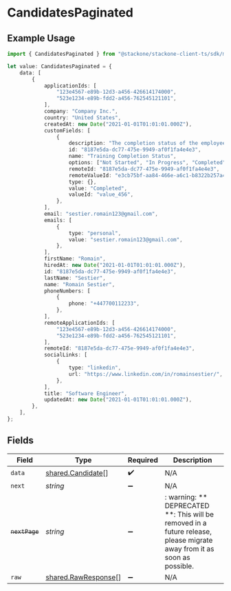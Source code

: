 # CandidatesPaginated

## Example Usage

```typescript
import { CandidatesPaginated } from "@stackone/stackone-client-ts/sdk/models/shared";

let value: CandidatesPaginated = {
    data: [
        {
            applicationIds: [
                "123e4567-e89b-12d3-a456-426614174000",
                "523e1234-e89b-fdd2-a456-762545121101",
            ],
            company: "Company Inc.",
            country: "United States",
            createdAt: new Date("2021-01-01T01:01:01.000Z"),
            customFields: [
                {
                    description: "The completion status of the employee's training.",
                    id: "8187e5da-dc77-475e-9949-af0f1fa4e4e3",
                    name: "Training Completion Status",
                    options: ["Not Started", "In Progress", "Completed", "Overdue"],
                    remoteId: "8187e5da-dc77-475e-9949-af0f1fa4e4e3",
                    remoteValueId: "e3cb75bf-aa84-466e-a6c1-b8322b257a48",
                    type: {},
                    value: "Completed",
                    valueId: "value_456",
                },
            ],
            email: "sestier.romain123@gmail.com",
            emails: [
                {
                    type: "personal",
                    value: "sestier.romain123@gmail.com",
                },
            ],
            firstName: "Romain",
            hiredAt: new Date("2021-01-01T01:01:01.000Z"),
            id: "8187e5da-dc77-475e-9949-af0f1fa4e4e3",
            lastName: "Sestier",
            name: "Romain Sestier",
            phoneNumbers: [
                {
                    phone: "+447700112233",
                },
            ],
            remoteApplicationIds: [
                "123e4567-e89b-12d3-a456-426614174000",
                "523e1234-e89b-fdd2-a456-762545121101",
            ],
            remoteId: "8187e5da-dc77-475e-9949-af0f1fa4e4e3",
            socialLinks: [
                {
                    type: "linkedin",
                    url: "https://www.linkedin.com/in/romainsestier/",
                },
            ],
            title: "Software Engineer",
            updatedAt: new Date("2021-01-01T01:01:01.000Z"),
        },
    ],
};
```

## Fields

| Field                                                                                                                   | Type                                                                                                                    | Required                                                                                                                | Description                                                                                                             |
| ----------------------------------------------------------------------------------------------------------------------- | ----------------------------------------------------------------------------------------------------------------------- | ----------------------------------------------------------------------------------------------------------------------- | ----------------------------------------------------------------------------------------------------------------------- |
| `data`                                                                                                                  | [shared.Candidate](../../../sdk/models/shared/candidate.md)[]                                                           | :heavy_check_mark:                                                                                                      | N/A                                                                                                                     |
| `next`                                                                                                                  | *string*                                                                                                                | :heavy_minus_sign:                                                                                                      | N/A                                                                                                                     |
| ~~`nextPage`~~                                                                                                          | *string*                                                                                                                | :heavy_minus_sign:                                                                                                      | : warning: ** DEPRECATED **: This will be removed in a future release, please migrate away from it as soon as possible. |
| `raw`                                                                                                                   | [shared.RawResponse](../../../sdk/models/shared/rawresponse.md)[]                                                       | :heavy_minus_sign:                                                                                                      | N/A                                                                                                                     |